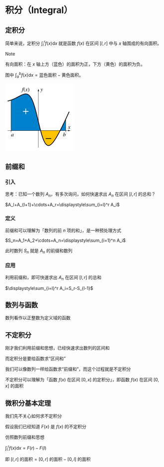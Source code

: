 # 积分（Integral）

## 定积分

简单来说，定积分 $\displaystyle\int_l^r f(x) \mathrm{d}x$ 就是函数 $f(x)$ 在区间 $[l,r]$ 中与 $x$ 轴围成的有向面积。

> [!NOTE]
>
> 有向面积：在 $x$ 轴上方（蓝色）的面积为正，下方（黄色）的面积为负。
>
> 图中 $\displaystyle\int_a^b f(x) \mathrm{d}x=\text{蓝色面积}-\text{黄色面积}$。
>
> <img src="./积分.assets/Integral_example.svg-1024722.png" alt="Integral_example.svg" style="zoom:50%;" />

## 前缀和

### 引入

思考：已知一个数列 $A_n$，有多次询问，如何快速求出 $A_n$ 在区间 $[l,r]$ 的总和？

$A_l+A_{l+1}+\cdots+A_r=\displaystyle\sum_{i=l}^r A_i$

### 定义

前缀和可以理解为「数列的前 $n$ 项的和」，是一种预处理方式

$S_n=A_1+A_2+\cdots+A_n=\displaystyle\sum_{i=1}^n A_i$

此时数列 $S_n$ 就是 $A_n$ 的前缀和数列

### 应用

利用前缀和，即可快速求出 $A_n$ 在区间 $[l,r]$ 的总和

$\displaystyle\sum_{i=l}^r A_i=S_r-S_{l-1}$

## 数列与函数

数列看作以正整数为定义域的函数

## 不定积分

刚才我们利用前缀和思想，已经快速求出数列的区间和

而定积分是要给函数求“区间和”

我们可以像数列一样给函数求“前缀和”，而这个过程就是不定积分

不定积分可以理解为「函数 $f(x)$ 在区间 $[0,x]$ 的定积分」，即函数 $f(x)$ 在区间 $[0,x]$ 的面积

## 微积分基本定理

我们先不关心如何求不定积分

假设我们已经知道 $F(x)$ 是 $f(x)$ 的不定积分

仿照数列前缀和思想

$\displaystyle\int_l^r f(x) \mathrm{d}x=F(r)-F(l)$

即 $[l,r] \text{ 的面积} = [0,r] \text{ 的面积} -[0,l] \text{ 的面积}$